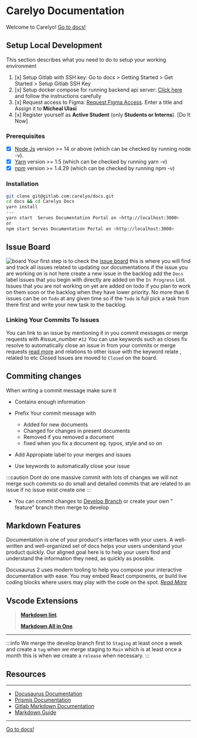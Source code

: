 # Carelyo Documentation

Welcome to Carelyo! [Go to docs!](https://carelyo.gitlab.io/docs/#/)

## Setup Local Development
This section describes what you need to do to setup your working environment

1. [x] Setup Gitlab with SSH key: Go to docs > Getting Started > Get Started > Setup Gitlab SSH Key
2. [x] Setup docker compose for running backend api server: [Click here](https://gitlab.com/carelyo/docker-compose) and follow the instructions carefully
3. [x] Request access to Figma: [Request Figma Access](https://gitlab.com/carelyo/docs/-/issues/new). Enter a title and Assign it to **Micheal Ulasi**
4. [x] Register yourself as **Active Student** (only **Students or Interns**). [Do It Now]

### Prerequisites

- [x] [Node Js](https://nodejs.org/en/download/) version >= 14 or above (which can be checked by running node -v).
- [x] [Yarn](https://yarnpkg.com/en/) version >= 1.5 (which can be checked by running yarn -v)
- [x] [npm](https://www.npmjs.com/) version >= 1.4.29 (which can be checked by running npm -v)

### Installation

```bash
git clone git@gitlab.com:carelyo/docs.git
cd docs && cd Carelyo Docs
yarn install
---
yarn start  Serves Documentation Portal on <http://localhost:3000>
or
npm start Serves Documentation Portal on <http://localhost:3000>
```

## Issue Board

![board](board.png)
Your first step is to check the [issue board](https://gitlab.com/carelyo/docs/-/boards/3741305) this is where you will
find and track all issues related to updating our documentations if the issue you are working on is not here create a
new issue in the backlog add the `Docs` label issues that you begin with directly are added on the `In Progress` List.
Issues that you are not working on yet are added on todo if you plan to work on them soon or the backlog when they have
lower priority. No more than 6 issues can be on `Todo` at any given time so if the `Todo` is full pick a task from there
first and write your new task to the backlog.

### Linking Your Commits To Issues

You can link to an issue by mentioning it in you commit messages or merge requests with #issue_number `#12`
You can use keywords such as closes fix resolve to automatically close an issue in from your commits or merge
requests [read more](https://docs.gitlab.com/ee/user/project/issues/managing_issues.html#closing-issues-automatically)
and relations to other issue with the keyword relate , related to etc Closed Issues are moved to `Closed` on the board.

## Commiting changes

When writing a commit message make sure it

- Contains enough information

- Prefix Your commit message with

  - Added for new documents
  - Changed for changes in present documents
  - Removed if you removed a document
  - fixed when you fix a document eg. typos, style and so on

- Add Appropiate label to your merges and issues
- Use keywords to automatically close your issue

:::caution Dont do one massive commit with lots of changes we will not merge such commits so do small and detailed
commits that are related to an issue if no issue exist create one
:::

- You can commit changes to [Develop Branch](https://gitlab.com/carelyo/docs/-/tree/develop/docs) or create your own "
  feature" branch then merge to develop

## Markdown Features

Documentation is one of your product's interfaces with your users. A well-written and well-organized set of docs helps
your users understand your product quickly. Our aligned goal here is to help your users find and understand the
information they need, as quickly as possible.

Docusaurus 2 uses modern tooling to help you compose your interactive documentation with ease. You may embed React
components, or build live coding blocks where users may play with the code on the spot. [*Read
More*](https://docusaurus.io/docs/next/markdown-features)

## Vscode Extensions

> [**Markdown lint**](https://marketplace.visualstudio.com/items?itemName=DavidAnson.vscode-markdownlint).
>
>[**Markdown All in One**](https://marketplace.visualstudio.com/items?itemName=yzhang.markdown-all-in-one).

---

:::info We merge the develop branch first to `Staging` at least once a week and create a `tag` when we merge staging
to `Main` which is at least once a month this is when we create a `release` when necessary.
:::

## Resources

---

- [Docusaurus Documentation](https://docsify.js.org/#/)
- [Prismjs Documentation](https://prismjs.com/index.html)
- [Gitlab Markdown Documentation](https://docs.gitlab.com/ee/user/markdown.html#gitlab-flavored-markdown)
- [Markdown Guide](https://www.markdownguide.org/basic-syntax/)

---

[Go to docs!](https://carelyo.gitlab.io/docs/#/)
